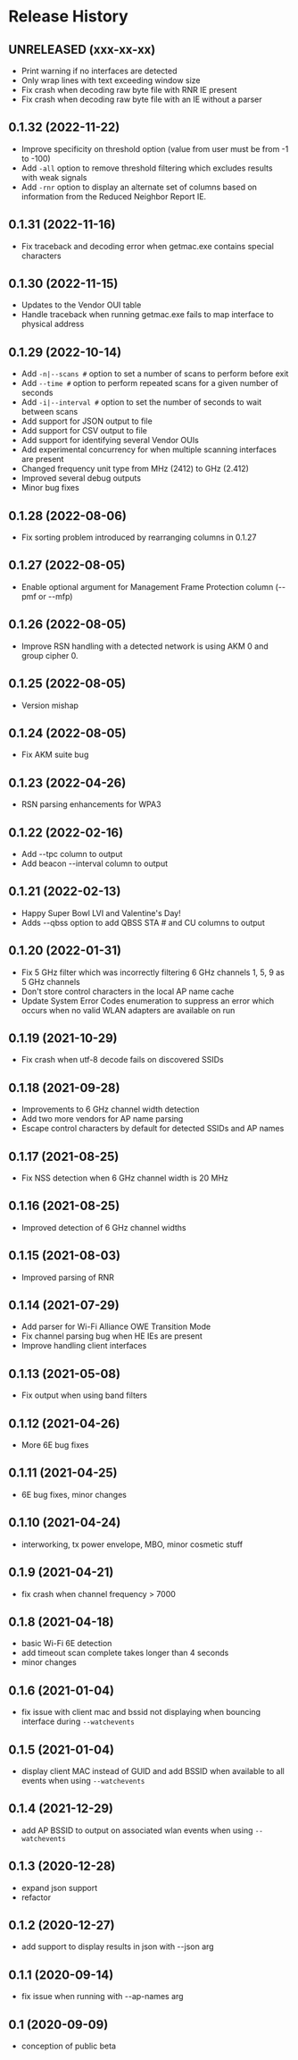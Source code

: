 Release History
===============

UNRELEASED (xxx-xx-xx)
----------------------

- Print warning if no interfaces are detected
- Only wrap lines with text exceeding window size
- Fix crash when decoding raw byte file with RNR IE present
- Fix crash when decoding raw byte file with an IE without a parser

0.1.32 (2022-11-22)
-------------------

- Improve specificity on threshold option (value from user must be from -1 to -100)
- Add `-all` option to remove threshold filtering which excludes results with weak signals
- Add `-rnr` option to display an alternate set of columns based on information from the Reduced Neighbor Report IE.

0.1.31 (2022-11-16)
-------------------

- Fix traceback and decoding error when getmac.exe contains special characters

0.1.30 (2022-11-15)
-------------------

- Updates to the Vendor OUI table
- Handle traceback when running getmac.exe fails to map interface to physical address

0.1.29 (2022-10-14)
-------------------

- Add `-n|--scans #` option to set a number of scans to perform before exit
- Add `--time #` option to perform repeated scans for a given number of seconds
- Add `-i|--interval #` option to set the number of seconds to wait between scans
- Add support for JSON output to file
- Add support for CSV output to file
- Add support for identifying several Vendor OUIs
- Add experimental concurrency for when multiple scanning interfaces are present
- Changed frequency unit type from MHz (2412) to GHz (2.412)
- Improved several debug outputs
- Minor bug fixes

0.1.28 (2022-08-06)
-------------------

- Fix sorting problem introduced by rearranging columns in 0.1.27

0.1.27 (2022-08-05)
-------------------

- Enable optional argument for Management Frame Protection column (--pmf or --mfp)

0.1.26 (2022-08-05)
-------------------

- Improve RSN handling with a detected network is using AKM 0 and group cipher 0.

0.1.25 (2022-08-05)
-------------------

- Version mishap

0.1.24 (2022-08-05)
-------------------

- Fix AKM suite bug

0.1.23 (2022-04-26)
-------------------

- RSN parsing enhancements for WPA3

0.1.22 (2022-02-16)
-----------

- Add --tpc column to output
- Add beacon --interval column to output

0.1.21 (2022-02-13)
-------------------

- Happy Super Bowl LVI and Valentine's Day!
- Adds --qbss option to add QBSS STA # and CU columns to output

0.1.20 (2022-01-31)
-------------------

- Fix 5 GHz filter which was incorrectly filtering 6 GHz channels 1, 5, 9 as 5 GHz channels
- Don't store control characters in the local AP name cache
- Update System Error Codes enumeration to suppress an error which occurs when no valid WLAN adapters are available on run

0.1.19 (2021-10-29)
-------------------

- Fix crash when utf-8 decode fails on discovered SSIDs

0.1.18 (2021-09-28)
-------------------

- Improvements to 6 GHz channel width detection
- Add two more vendors for AP name parsing
- Escape control characters by default for detected SSIDs and AP names

0.1.17 (2021-08-25)
-------------------

- Fix NSS detection when 6 GHz channel width is 20 MHz

0.1.16 (2021-08-25)
-------------------

- Improved detection of 6 GHz channel widths

0.1.15 (2021-08-03)
-------------------

- Improved parsing of RNR

0.1.14 (2021-07-29)
-------------------

- Add parser for Wi-Fi Alliance OWE Transition Mode 
- Fix channel parsing bug when HE IEs are present
- Improve handling client interfaces

0.1.13 (2021-05-08)
-------------------

- Fix output when using band filters

0.1.12 (2021-04-26)
-------------------

- More 6E bug fixes

0.1.11 (2021-04-25)
-------------------

- 6E bug fixes, minor changes

0.1.10 (2021-04-24)
-------------------

- interworking, tx power envelope, MBO, minor cosmetic stuff

0.1.9 (2021-04-21)
------------------

- fix crash when channel frequency > 7000
  
0.1.8 (2021-04-18)
------------------

- basic Wi-Fi 6E detection
- add timeout scan complete takes longer than 4 seconds
- minor changes

0.1.6 (2021-01-04)
------------------

- fix issue with client mac and bssid not displaying when bouncing interface during `--watchevents`

0.1.5 (2021-01-04)
------------------

- display client MAC instead of GUID and add BSSID when available to all events when using `--watchevents`

0.1.4 (2021-12-29)
------------------

- add AP BSSID to output on associated wlan events when using `--watchevents`

0.1.3 (2020-12-28)
------------------

- expand json support
- refactor

0.1.2 (2020-12-27)
------------------

- add support to display results in json with --json arg

0.1.1 (2020-09-14)
------------------

- fix issue when running with --ap-names arg

0.1 (2020-09-09)
------------------

- conception of public beta
